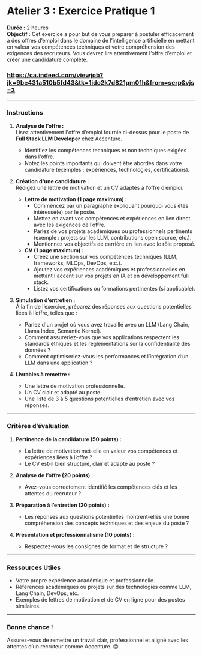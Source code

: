 # Atelier 3 : Exercice Pratique 1

**Durée :** 2 heures  
**Objectif :** Cet exercice a pour but de vous préparer à postuler efficacement à des offres d’emploi dans le domaine de l’intelligence artificielle en mettant en valeur vos compétences techniques et votre compréhension des exigences des recruteurs. Vous devrez lire attentivement l’offre d’emploi et créer une candidature complète.  

### https://ca.indeed.com/viewjob?jk=9be431a510b5fd43&tk=1ido2k7d821pm01h&from=serp&vjs=3
---

### **Instructions**  

1. **Analyse de l’offre :**  
   Lisez attentivement l'offre d’emploi fournie ci-dessus pour le poste de **Full Stack LLM Developer** chez Accenture.  
   - Identifiez les compétences techniques et non techniques exigées dans l'offre.  
   - Notez les points importants qui doivent être abordés dans votre candidature (exemples : expériences, technologies, certifications).  

2. **Création d'une candidature :**  
   Rédigez une lettre de motivation et un CV adaptés à l’offre d’emploi.  
   - **Lettre de motivation (1 page maximum) :**  
     - Commencez par un paragraphe expliquant pourquoi vous êtes intéressé(e) par le poste.  
     - Mettez en avant vos compétences et expériences en lien direct avec les exigences de l’offre.  
     - Parlez de vos projets académiques ou professionnels pertinents (exemple : projets sur les LLM, contributions open source, etc.).  
     - Mentionnez vos objectifs de carrière en lien avec le rôle proposé.  
   - **CV (1 page maximum) :**  
     - Créez une section sur vos compétences techniques (LLM, frameworks, MLOps, DevOps, etc.).  
     - Ajoutez vos expériences académiques et professionnelles en mettant l'accent sur vos projets en IA et en développement full stack.  
     - Listez vos certifications ou formations pertinentes (si applicable).  

3. **Simulation d’entretien :**  
   À la fin de l’exercice, préparez des réponses aux questions potentielles liées à l’offre, telles que :  
   - Parlez d'un projet où vous avez travaillé avec un LLM (Lang Chain, Llama Index, Semantic Kernel).  
   - Comment assureriez-vous que vos applications respectent les standards éthiques et les réglementations sur la confidentialité des données ?  
   - Comment optimiseriez-vous les performances et l’intégration d’un LLM dans une application ?  

4. **Livrables à remettre :**  
   - Une lettre de motivation professionnelle.  
   - Un CV clair et adapté au poste.  
   - Une liste de 3 à 5 questions potentielles d’entretien avec vos réponses.  

---

### **Critères d’évaluation**  

1. **Pertinence de la candidature (50 points) :**  
   - La lettre de motivation met-elle en valeur vos compétences et expériences liées à l’offre ?  
   - Le CV est-il bien structuré, clair et adapté au poste ?  

2. **Analyse de l’offre (20 points) :**  
   - Avez-vous correctement identifié les compétences clés et les attentes du recruteur ?  

3. **Préparation à l’entretien (20 points) :**  
   - Les réponses aux questions potentielles montrent-elles une bonne compréhension des concepts techniques et des enjeux du poste ?  

4. **Présentation et professionnalisme (10 points) :**  
   - Respectez-vous les consignes de format et de structure ?  

---

### **Ressources Utiles**  
- Votre propre expérience académique et professionnelle.  
- Références académiques ou projets sur des technologies comme LLM, Lang Chain, DevOps, etc.  
- Exemples de lettres de motivation et de CV en ligne pour des postes similaires.  

---

### **Bonne chance !**  
Assurez-vous de remettre un travail clair, professionnel et aligné avec les attentes d’un recruteur comme Accenture. 😊
